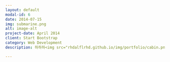 ```yaml
---
layout: default
modal-id: 6
date: 2014-07-15
img: submarine.png
alt: image-alt
project-date: April 2014
client: Start Bootstrap
category: Web Development
description: 하하하<img src="rhdalflrhd.github.io/img/portfolio/cabin.png" width="500" height="300">

---
```

